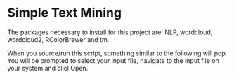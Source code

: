 # Simple Text Mining

The packages necessary to install for this project are: NLP, wordcloud, wordcloud2, RColorBrewer and tm.

When you source/run this script, something similar to the following will pop. You will be prompted to select your input file, navigate to the input file on your system and clicl Open.

